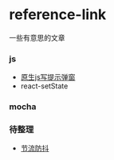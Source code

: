 # reference-link

一些有意思的文章


### js

- [原生js写提示弹窗](http://www.yaya12.com/archives/1092)
- react-setState

### mocha

### 待整理

- [节流防抖](https://juejin.im/post/5b8de829f265da43623c4261)